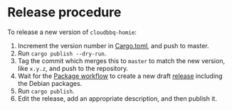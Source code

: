 # Release procedure

To release a new version of `cloudbbq-homie`:

1. Increment the version number in [Cargo.toml](Cargo.toml), and push to master.
2. Run `cargo publish --dry-run`.
3. Tag the commit which merges this to `master` to match the new version, like `x.y.z`, and push to
   the repository.
4. Wait for the
   [Package workflow](https://github.com/qwandor/cloudbbq-homie/actions?query=workflow%3APackage) to
   create a new draft [release](https://github.com/qwandor/cloudbbq-homie/releases) including the
   Debian packages.
5. Run `cargo publish`.
6. Edit the release, add an appropriate description, and then publish it.
